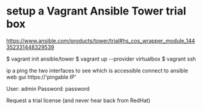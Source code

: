 # setup a Vagrant Ansible Tower trial box

<https://www.ansible.com/products/tower/trial#hs_cos_wrapper_module_144352331448329539>

$ vagrant init ansible/tower
$ vagrant up --provider virtualbox
$ vagrant ssh

ip a
ping the two interfaces to see which is accessible
connect to ansible web gui
https://'pingable IP'

User: admin
Password: password

Request a trial license  (and never hear back from RedHat)
